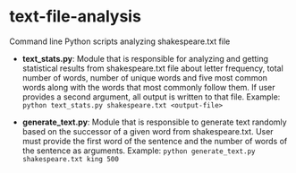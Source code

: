# text-file-analysis
Command line Python scripts analyzing shakespeare.txt file

- **text_stats.py**: Module that is responsible for analyzing and getting statistical results from shakespeare.txt file about letter frequency, total number of words, number of unique words and five most common words along with the words that most commonly follow them. 
If user provides a second argument, all output is written to that file.
Example: `python text_stats.py shakespeare.txt <output-file>`


- **generate_text.py**:  Module that is responsible to generate text randomly based on the successor of a given word from shakespeare.txt. 
User must provide the first word of the sentence and the number of words of the sentence as arguments.
Example: `python generate_text.py shakespeare.txt king 500`